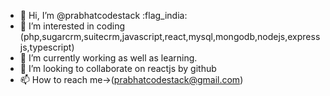- 👋 Hi, I’m @prabhatcodestack :flag_india:
- 👀 I’m interested in coding (php,sugarcrm,suitecrm,javascript,react,mysql,mongodb,nodejs,expressjs,typescript)
- 🌱 I’m currently working as well as learning.
- 💞️ I’m looking to collaborate on reactjs by github
- 📫 How to reach me->(prabhatcodestack@gmail.com)

<!---
prabhatcodestack/prabhatcodestack is a ✨ special ✨ repository because its `README.md` (this file) appears on your GitHub profile.
You can click the Preview link to take a look at your changes.
--->

